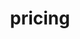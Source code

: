 ---
title: "pricing"
layout: "pricing"
draft: false

pricing:
  enable: true
  subtitle: See Our Plans
  title: 
  pricing_blocks:
  - icon: las la-certificate
    title: Standard
    content: $5 PER MONTH
  - icon: las la-medal
    title: Professional
    content: $10 PER MONTH
  - icon: las la-trophy
    title: Platinum
    content: $15 PER MONTH
    
---